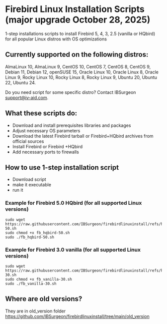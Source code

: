 # Firebird Linux Installation Scripts (major upgrade October 28, 2025)

1-step installations scripts to install Firebird 5, 4, 3, 2.5 (vanilla or HQbird) for all popular Linux distros with OS optimizations

## Currently supported on the following distros:
AlmaLinux 10, AlmaLinux 9, CentOS 10, CentOS 7, CentOS 8, CentOS 9, Debian 11, Debian 12, openSUSE 15, Oracle Linux 10, Oracle Linux 8, Oracle Linux 9, Rocky Linux 10, Rocky Linux 8, Rocky Linux 9, Ubuntu 20, Ubuntu 22, Ubuntu 24.

Do you need script for some specific distro? Contact IBSurgeon support@iv-aid.com.

## What these scripts do:
* Download and install prerequisites libraries and packages
* Adjust necessary OS parameters
* Download the latest Firebird tarball or Firebird+HQbird archives from official sources
* Install Firebird or Firebird +HQbird
* Add necessary ports to firewalls


## How to use 1-step installation script

* Download script
* make it executable
* run it

### Example for Firebird 5.0 HQbird (for all supported Linux versions)
```
sudo wget https://raw.githubusercontent.com/IBSurgeon/firebirdlinuxinstall/refs/heads/main/fb_hqbird-50.sh
sudo chmod +x fb_hqbird-50.sh
sudo ./fb_hqbird-50.sh
```

### Example for Firebird 3.0 vanilla  (for all supported Linux versions)
```
sudo wget https://raw.githubusercontent.com/IBSurgeon/firebirdlinuxinstall/refs/heads/main/fb_vanilla-30.sh
sudo chmod +x fb_vanilla-30.sh
sudo ./fb_vanilla-30.sh
```

## Where are old versions?
They are in old_version folder https://github.com/IBSurgeon/firebirdlinuxinstall/tree/main/old_version
